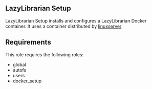 LazyLibrarian Setup
----------

LazyLibrarian Setup installs and configures a LazyLibrarian Docker container. It uses a container distributed by [linuxserver](https://hub.docker.com/r/linuxserver/lazylibrarian)

Requirements
------------

This role requires the following roles:

- global
- autofs
- users
- docker_setup
